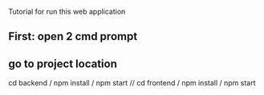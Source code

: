 Tutorial for run this web application

First:
open 2 cmd prompt
-------------
go to project location
-------------
cd backend /
npm install /
npm start
//
cd frontend /
npm install /
npm start
